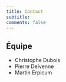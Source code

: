 ```yaml
---
title: Contact
subtitle:
comments: false
---
```


## Équipe

- Christophe Dubois
- Pierre Delvenne
- Martin Erpicum
